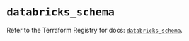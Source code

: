 # `databricks_schema`

Refer to the Terraform Registry for docs: [`databricks_schema`](https://registry.terraform.io/providers/databricks/databricks/1.36.1/docs/resources/schema).

